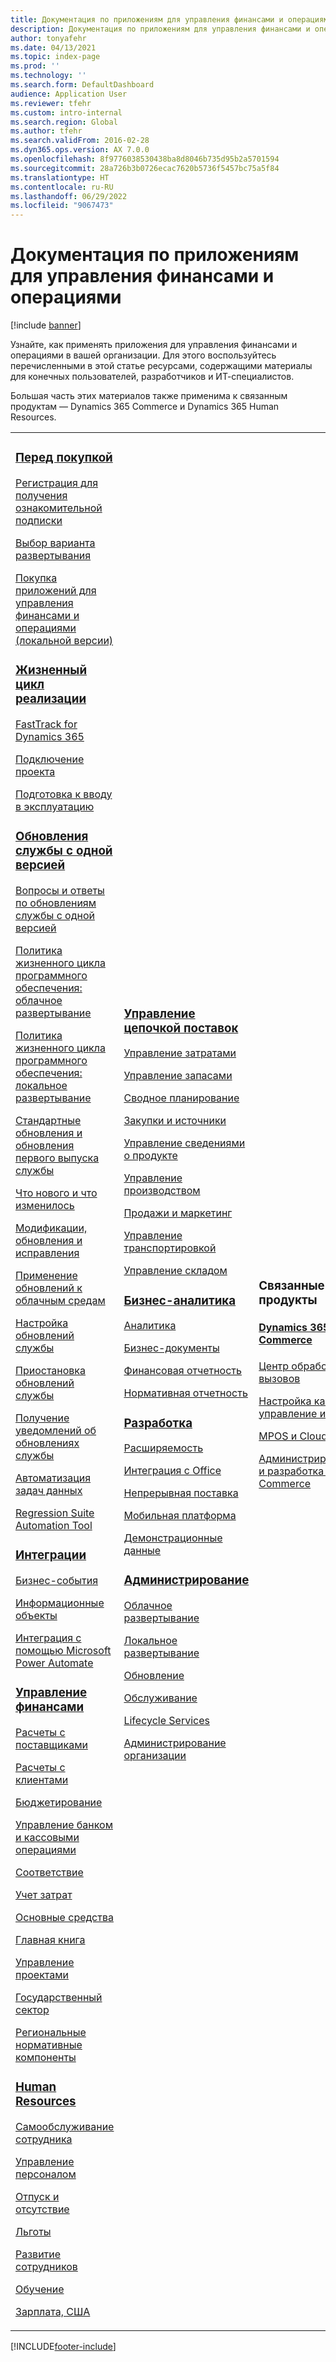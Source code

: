 ```yaml
---
title: Документация по приложениям для управления финансами и операциями
description: Документация по приложениям для управления финансами и операциями.
author: tonyafehr
ms.date: 04/13/2021
ms.topic: index-page
ms.prod: ''
ms.technology: ''
ms.search.form: DefaultDashboard
audience: Application User
ms.reviewer: tfehr
ms.custom: intro-internal
ms.search.region: Global
ms.author: tfehr
ms.search.validFrom: 2016-02-28
ms.dyn365.ops.version: AX 7.0.0
ms.openlocfilehash: 8f9776038530438ba8d8046b735d95b2a5701594
ms.sourcegitcommit: 28a726b3b0726ecac7620b5736f5457bc75a5f84
ms.translationtype: HT
ms.contentlocale: ru-RU
ms.lasthandoff: 06/29/2022
ms.locfileid: "9067473"
---
```

# <a name="finance-and-operations-application-documentation"></a>Документация по приложениям для управления финансами и операциями

[!include [banner](includes/banner.md)]

Узнайте, как применять приложения для управления финансами и операциями в вашей организации. Для этого воспользуйтесь перечисленными в этой статье ресурсами, содержащими материалы для конечных пользователей, разработчиков и ИТ-специалистов. 

Большая часть этих материалов также применима к связанным продуктам — Dynamics 365 Commerce и Dynamics 365 Human Resources. 

<table>
<colgroup>
<col width="33%" />
<col width="33%" />
<col width="33%" />
</colgroup>
<tbody>
<tr class="odd">
<td>
<h3><a href="get-started/before-you-buy.md">Перед покупкой</a></h3>
<p><a href="../dev-itpro/dev-tools/sign-up-preview-subscription.md">Регистрация для получения ознакомительной подписки</a></p>
 <p><a href="../dev-itpro/deployment/choose-deployment-type.md">Выбор варианта развертывания</a></p>
 <p><a href="get-started/purchase-on-premises.md">Покупка приложений для управления финансами и операциями (локальной версии)</a></p>

<h3><a href="imp-lifecycle/implementation-lifecycle.md">Жизненный цикл реализации</a></h3>
<p><a href="/dynamics365/fasttrack/">FastTrack for Dynamics 365</a></p>
<p><a href="imp-lifecycle/onboard.md">Подключение проекта</a></p>
<p><a href="imp-lifecycle/prepare-go-live.md">Подготовка к вводу в эксплуатацию</a></p>

<h3><a href="../dev-itpro/lifecycle-services/oneversion-overview.md">Обновления службы с одной версией</a></h3>
<p><a href="get-started/one-version.md">Вопросы и ответы по обновлениям службы с одной версией</a></p>
<p><a href="../dev-itpro/migration-upgrade/versions-update-policy.md">Политика жизненного цикла программного обеспечения: облачное развертывание</a></p>
<p><a href="../dev-itpro/migration-upgrade/on-prem-version-update-policy.md">Политика жизненного цикла программного обеспечения: локальное развертывание</a></p>
<p><a href="get-started/public-preview-releases.md">Стандартные обновления и обновления первого выпуска службы</a></p>
<p><a href="get-started/whats-new-changed.md">Что нового и что изменилось</a></p>
<p><a href="../dev-itpro/migration-upgrade/upgrade-home-page.md">Модификации, обновления и исправления</a></p>
<p><a href="../dev-itpro/deployment/apply-deployable-package-system.md">Применение обновлений к облачным средам</a></p>
<p><a href="../dev-itpro/lifecycle-services/configure-service-updates.md">Настройка обновлений службы</a></p>
<p><a href="../dev-itpro/lifecycle-services/pause-service-updates.md">Приостановка обновлений службы</a></p>
<p><a href="../dev-itpro/lifecycle-services/notifications-service-updates.md">Получение уведомлений об обновлениях службы</a></p>
<p><a href="../dev-itpro/data-entities/data-task-automation.md">Автоматизация задач данных</a></p>
<p><a href="../dev-itpro/lifecycle-services/using-task-guides-and-bpm-to-create-user-acceptance-tests.md">Regression Suite Automation Tool</a></p>

<h3><a href="../dev-itpro/data-entities/integration-overview.md">Интеграции</a></h3>
<p><a href="../dev-itpro/business-events/home-page.md">Бизнес-события</a></p>
<p><a href="../dev-itpro/data-entities/data-entities.md">Информационные объекты</a></p>
<p><a href="../dev-itpro/data-entities/fin-ops-connector.md">Интеграция с помощью Microsoft Power Automate</a></p>

<h3><a href="../../finance/index.md">Управление финансами</a></h3>
<p><a href="../../finance/accounts-payable/accounts-payable.md">Расчеты с поставщиками</a></p>
<p><a href="../../finance/accounts-receivable/accounts-receivable.md">Расчеты с клиентами</a></p>
<p><a href="../../finance/budgeting/budgeting-overview.md">Бюджетирование</a></p>
<p><a href="../../finance/cash-bank-management/cash-bank-management.md">Управление банком и кассовыми операциями</a></p>
<p><a href="../../finance/general-ledger/audit-policy-rules.md">Соответствие</a></p>
<p><a href="../../finance/cost-accounting/cost-accounting-home-page.md">Учет затрат</a></p>
<p><a href="../../finance/fixed-assets/fixed-assets.md">Основные средства</a></p>
<p><a href="../../finance/general-ledger/general-ledger.md">Главная книга</a></p>
<p><a href="/dynamics365/project-operations/prod-pma/overview-project-management-accounting">Управление проектами</a></p>
<p><a href="../../finance/public-sector/public-sector-functionality.md">Государственный сектор</a></p>
<p><a href="../dev-itpro/lcs-solutions/country-region.md">Региональные нормативные компоненты</a></p>

<h3><a href="hr/hr-landing-page.md">Human Resources</a></h3>
<p><a href="../../human-resources/hr-employee-manager-self-service-overview.md">Самообслуживание сотрудника</a></p>
<p><a href="../../human-resources/hr-personnel-departments-jobs-positions.md">Управление персоналом</a></p>
<p><a href="../../human-resources/hr-leave-and-absence-overview.md">Отпуск и отсутствие</a></p>
<p><a href="../../human-resources/hr-benefits-manage-program.md">Льготы</a></p>
<p><a href="../../human-resources/hr-develop-performance-management-overview.md">Развитие сотрудников</a></p>
<p><a href="../../human-resources/hr-learning-courses.md">Обучение</a></p>
 <p><a href="hr/localizations/noam-usa-payroll.md">Зарплата, США</a></p>

</td>
<td>
<h3><a href="../../supply-chain/index.md">Управление цепочкой поставок</a></h3>
<p><a href="../../supply-chain/cost-management/costing-sheets.md">Управление затратами</a></p>
<p><a href="../../supply-chain/inventory/inventory-home-page.md">Управление запасами</a></p>
<p><a href="../../supply-chain/master-planning/master-plans.md">Сводное планирование</a></p>
<p><a href="../../supply-chain/procurement/procurement-sourcing-overview.md">Закупки и источники</a></p>
<p><a href="../../supply-chain/pim/product-information.md">Управление сведениями о продукте</a></p>
<p><a href="../../supply-chain/production-control/production-process-overview.md">Управление производством</a></p>
<p><a href="../../supply-chain/sales-marketing/overview-sales-marketing.md">Продажи и маркетинг</a></p>
<p><a href="../../supply-chain/transportation/transportation-management-overview.md">Управление транспортировкой</a></p>
<p><a href="../../supply-chain/warehousing/warehouse-configuration.md">Управление складом</a></p>


<h3><a href="../dev-itpro/analytics/bi-reporting-home-page.md">Бизнес-аналитика</a></h3>
<p><a href="../dev-itpro/analytics/analytics.md">Аналитика</a></p>
 <p><a href="../dev-itpro/analytics/document-reporting-services.md">Бизнес-документы</a></p>
<p><a href="../dev-itpro/analytics/financial-reporting-intro.md">Финансовая отчетность</a></p>
<p><a href="../dev-itpro/analytics/general-electronic-reporting.md">Нормативная отчетность</a></p>



<h3><a href="../dev-itpro/dev-tools/developer-home-page.md">Разработка</h3>
<p><a href="../dev-itpro/extensibility/extensibility-home-page.md">Расширяемость</a></p>
<p><a href="../dev-itpro/office-integration/office-integration.md">Интеграция с Office</a></p>
<p><a href="../dev-itpro/dev-tools/continuous-delivery-home-page.md">Непрерывная поставка</a></p>
<p><a href="../dev-itpro/mobile-apps/platform/mobile-platform-home-page.md">Мобильная платформа</a></p>
<p><a href="get-started/demo-data.md">Демонстрационные данные</a></p>

<h3><a href="../dev-itpro/sysadmin/system-administration-home-page.md">Администрирование</h3>
<p><a href="../dev-itpro/deployment/cloud-deployment-overview.md">Облачное развертывание</a></p>
<p><a href="../dev-itpro/deployment/on-premises-deployment-landing-page.md">Локальное развертывание</a></p>
<p><a href="../dev-itpro/migration-upgrade/upgrade-home-page.md">Обновление</a></p>
<p><a href="../dev-itpro/dev-tools/continuous-delivery-home-page.md#servicing">Обслуживание</a></p>
<p><a href="../dev-itpro/lifecycle-services/lcs.md">Lifecycle Services</a></p>
<p><a href="organization-administration/organization-administration-home-page.md">Администрирование организации</a></p>
</td>
<td>
<h3>Связанные продукты</h3>
<h4><a href="/dynamics365/commerce/">Dynamics 365 Commerce</a></h4>
<p><a href="../../commerce/call-center-functionality.md">Центр обработки вызовов</p>
<p><a href="../../commerce/define-maintain-retail-channels.md">Настройка канала и управление им</p>
<p><a href="../../commerce/retail-peripherals-overview.md">MPOS и Cloud POS</p>
<p><a href="../../commerce/dev-itpro/dev-retail-home-page.md">Администрирование и разработка для Commerce</p>


</td>
</tr>

</tbody>
</table>


[!INCLUDE[footer-include](../../includes/footer-banner.md)]

